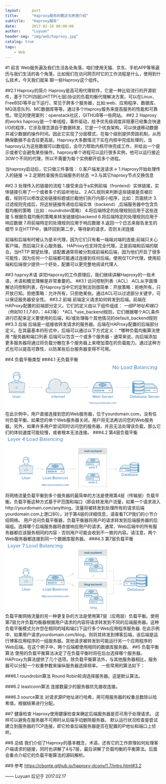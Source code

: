 ```yaml
---
layout:     post
title:      "Haproxy服务的概述与原理介绍"
subtitle:   "Haproxy服务"
date:       2017-02-18 00:00:00
author:     "Luyuan"
header-img: "img/web/haprxoy.jpg"
catalog: true
tags:
    - Web
---
```



#1 前言
Web服务遍及我们生活各处角落，咱们使用天猫、京东、手机APP等等遍历与我们生活的各个角落，比如我们在访问网页时它的工作流程是什么，使用到什么技术，今天我们就来
聊一些Haproxy这个组件。

##2.1 Haproxy的简介
Haproxy是高可用代理软件，它是一种比较流行的开源软件，基于TCP(四层)/HTTP(七层)协议的负载均衡代理解决方案，可以在Linux、FreeBSD等平台下运行，常见于跨多个服务器，比如:web、应用程序、数据库、MQ消息队列、MC数据库等等。通过多个Haproxy服务来提高服务的性能和可靠性。常见的使用案列：openstack社区，GITHUB等一些网站。
##2.2 Haproxy的works
haproxy是一个单线程，事件驱动，给予优先级调度非阻塞已经集合快速I/O的程序，它涉及理念源自于数据转发，它是一个优良架构，可以快速移动数据并减少数据的操作时间。因此它实现了分层模式，在每个级别提供旁路机制，从而确保数据不会去往更高层。Haproxy大多数情况下实在内核中完成处理的，当haproxy认为这些数据可以数组后，会尽力帮助内核尽快完成工作，并给出一个提示或者它会避免某些操作。haproxy单个进程可以运行很多实例，他可以运行接近30W个不同的代理，所以不需要为每个实例都开启多个进程。

当haproxy启动后，它只做三件事情：
0.客户端发送请求-> 1.Haproxy开始处理传入的链接 -> 2.定期检查服务后端服务的状态 ->3.与其它haproxy节点交换信息

##2.3 处理传入的链接的流程
1.接受来自于a实例前端（frontend）实体链接，实体链接引用了一个或者多个的监听地址。
2.ACL规则来判断这些链接是否被拦截，规则可以修改这些链接标题或拦截他们执行内部小程序，比如：页面统计
3.过滤规则完成后，将这些链接传递给后端实体（backend）,后端服务器中包含负载均衡的策略（比如：roundrobin策略）
4.将后端特定的处理规则应用于这些连接
5.根据负载均衡的策略来转发链接给backend
6.将后端特定的处理规则应用于响应数据
7.将前端特定的处理规则应用于响应数据
8.返回一个日志来报告发生的细节
9.在HTTP中，循环回到第二步，等待新的请求，否则关闭连接

前端和后端有时被认为是半代理，因为它们只有看一端端对端的连接;前端只关心客户端，而后端只关心服务器。 HAProxy也支持完全代理，正是前端和后端的联合。当HTTP
期望处理，该配置通常将被分割成前端和后端，因为他们开启了很多可能性，因为任何一个前端都可能通过连接到任何后端。使用仅TCP代理，使用前端和后端很少提供一个好处，配置可以更完整地阅读代理人.

##3 haprxy术语
讲完Haporxy的工作原理后，我们继续讲解Haproxy的一些术语，术语和概览理解是非常重要的。
##3.1 访问控制列表（ACL）
ACL从字面理解访问控制列表，在Haproxy当中它的定制法则很简单：开放策略：拒绝所有，只开放已知。拒绝策略：允许所有，只拒绝某些。通过ACL可以过滤部分关键字，可以保证服务器安全性。
##3.2 前端
前端定义请求如何转发到后端。前端在HAProxy配置的前端部分定义。它们的定义由以下组件组成：
*一组IP地址和端口（例如10.1.1.7:80，*：443等）
*ACL
*use_backend规则，它们根据哪个ACL条件进行匹配来定义要使用的后端，和/或处理每个其他情况的default_backend规则
##3.3 后端
后端是一组接收转发请求的服务器。后端在HAProxy配置的后端部分定义。在其最基本的形式中，后端可以通过以下方式定义：
*哪种负载均衡算法使用
*服务器和端口列表
后端可以包含一个或多个服务器 - 通常来说，向后端添加更多服务器将通过将负载分散在多个服务器上来增加潜在的负载能力。通过这种方式也可以提高可靠性，以防某些后台服务器变得不可用。

##4 负载平衡类型
###4.1 无负载平衡
![1](/img/web/web_server.png)
在此示例中，用户直接连接到您的Web服务器，位于yourdomain.com，没有任何负载平衡。如果您的单个Web服务器关闭，用户将无法再访问您的Web服务器。另外，如果许多用户尝试同时访问您的服务器，并且无法处理该负载，那么它们的体验速度可能较慢，或者根本无法连接。
###4.2 第4层负载平衡
![2](/img/web/layer_4_load_balancing.png)
将网络流量负载平衡到多个服务器的最简单的方法是使用第4层（传输层）负载平衡。负载平衡这种方式基于IP范围和端口（即会转发用户流量，如果一个请求进入http://yourdomain.com/anything，流量将被转发到处理所有的请求后端yourdomain.com上港口80）。对于第4层的详细信息，请查看TCP我们的小节介绍网络。
用户访问负载平衡器，负载平衡器将用户的请求转发到后端服务器的后端组。选择哪个后端服务器将直接响应用户的请求。通常，Web后端中的所有服务器都应该服务相同的内容 - 否则用户可能会收到不一致的内容。请注意，两个Web服务器都连接到同一个数据库服务器。
###4.3 第7层负载平衡
![3](/img/web/layer_7_load_balancing.png)
负载平衡网络流量的另一种更复杂的方法是使用第7层（应用层）负载平衡。使用第7层允许负载均衡器根据用户请求的内容将请求转发到不同的后端服务器。这种负载平衡模式允许您在相同的域和端口下运行多个Web应用程序服务器.
在此示例中，如果用户请求yourdomain.com/blog，则将其转发到博客后端，该后端是运行博客应用程序的一组服务器。其他请求被转发到可能运行另一个应用程序的Web后端。在这个例子中，两个后端都使用相同的数据库服务器。
##5 负载平衡算法
使用的负载平衡算法决定了在负载平衡时将在后台选择哪个服务器。HAProxy为算法提供了几个选项。除负载平衡算法外，与其他服务器相比，服务器可以分配一个权重参数来操纵服务器选择频率。
一些常用的算法如下：

###6.1 roundrobin算法
Round Robin轮询选择服务器。这是默认算法。

###6.2 leastconn算法
连接数最少的服务器优先接收连接。

###6.3 source算法
对请求源IP地址进行哈希，用可用服务器的权重总数除以哈希值，根据结果进行分配。

##7 健康检查
Haproxy使用健康检查来确定后端服务器是否可用于处理请求。 这样可以避免在服务器不可用时从后端手动删除服务器。 默认运行状况检查是尝试建立到服务器的TCP连接，即它检查后端服务器是否在配置的IP地址和端口上侦听。

##8 总结
我们介绍了Haproxy的基本概念，术语，还有它的工作原理如何处理客户端请求的链接，同时也讲解了4与7层，最后讲解了负载均衡的平衡算法。后面会重点介绍它的负载平衡算法的源码解析。

##9 参考
https://cbonte.github.io/haproxy-dconv/1.7/intro.html#3.2


—— Luyuan 后记于 2017.02.17
